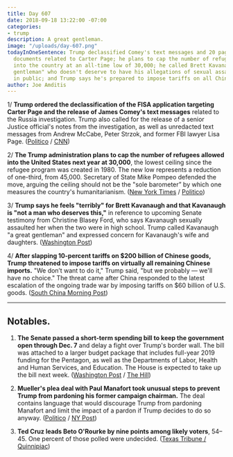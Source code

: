 ```yaml
---
title: Day 607
date: 2018-09-18 13:22:00 -07:00
categories:
- trump
description: A great gentleman.
image: "/uploads/day-607.png"
todayInOneSentence: Trump declassified Comey's text messages and 20 pages of FISA
  documents related to Carter Page; he plans to cap the number of refugees allowed
  into the country at an all-time low of 30,000; he called Brett Kavanaugh "a great
  gentleman" who doesn't deserve to have his allegations of sexual assault discussed
  in public; and Trump says he's prepared to impose tariffs on all Chinese imports.
author: Joe Amditis
---
```


1/ **Trump ordered the declassification of the FISA application targeting Carter Page and the release of James Comey's text messages** related to the Russia investigation. Trump also called for the release of a senior Justice official's notes from the investigation, as well as unredacted text messages from Andrew McCabe, Peter Strzok, and former FBI lawyer Lisa Page. ([Politico](https://www.politico.com/story/2018/09/17/trump-declassification-fisa-documents-comey-texts-826304) / [CNN](https://www.cnn.com/2018/09/17/politics/donald-trump-declassify-documents/index.html))

2/ **The Trump administration plans to cap the number of refugees allowed into the United States next year at 30,000**, the lowest ceiling since the refugee program was created in 1980. The new low represents a reduction of one-third, from 45,000. Secretary of State Mike Pompeo defended the move, arguing the ceiling should not be the "sole barometer” by which one measures the country's humanitarianism. ([New York Times](https://www.nytimes.com/2018/09/17/us/politics/trump-refugees-historic-cuts.html) / [Politico](https://www.politico.com/story/2018/09/17/trump-refugees-limits-ceiling-826302))

3/ **Trump says he feels "terribly" for Brett Kavanaugh and that Kavanaugh is "not a man who deserves this,"** in reference to upcoming Senate testimony from Christine Blasey Ford, who says Kavanaugh sexually assaulted her when the two were in high school. Trump called Kavanaugh "a great gentleman" and expressed concern for Kavanaugh's wife and daughters. ([Washington Post](https://www.washingtonpost.com/politics/grassley-says-mondays-hearing-will-be-limited-to-two-witnesses-kavanaugh-and-his-accuser/2018/09/18/301da074-bb48-11e8-a8aa-860695e7f3fc_story.html?utm_term=.aac1f0b55e6d))

4/ **After slapping 10-percent tariffs on $200 billion of Chinese goods, Trump threatened to impose tariffs on virtually all remaining Chinese imports.** "We don’t want to do it," Trump said, "but we probably — we'll have no choice." The threat came after China responded to the latest escalation of the ongoing trade war by imposing tariffs on $60 billion of U.S. goods. ([South China Morning Post](https://www.scmp.com/news/china/politics/article/2164777/donald-trump-threatens-slap-tariffs-virtually-all-chinese-goods))

---

## Notables.

1. **The Senate passed a short-term spending bill to keep the government open through Dec. 7** and delay a fight over Trump's border wall. The bill was attached to a larger budget package that includes full-year 2019 funding for the Pentagon, as well as the Departments of Labor, Health and Human Services, and Education. The House is expected to take up the bill next week. ([Washington Post](https://www.washingtonpost.com/business/economy/senate-passes-massive-defense-and-health-spending-bill-punts-border-wall-fight-to-december/2018/09/18/ed6f8436-bb56-11e8-9812-a389be6690af_story.html?utm_term=.d14a240d4b33) / [The Hill](https://thehill.com/policy/finance/407218-senate-approves-854b-spending-bill))

2. **Mueller's plea deal with Paul Manafort took unusual steps to prevent Trump from pardoning his former campaign chairman.** The deal contains language that would discourage Trump from pardoning Manafort and limit the impact of a pardon if Trump decides to do so anyway. ([Politico](https://www.politico.com/story/2018/09/18/manafort-deal-pardon-mueller-trump-827898) / [NY Post](https://nypost.com/2018/09/18/mueller-moves-to-undercut-possible-trump-pardon-of-manafort/))

3. **Ted Cruz leads Beto O'Rourke by nine points among likely voters**, 54–45. One percent of those polled were undecided. ([Texas Tribune / Quinnipiac](https://www.texastribune.org/2018/09/18/ted-cruz-leads-beto-orourke-54-45-quinnipiac-poll-says/))